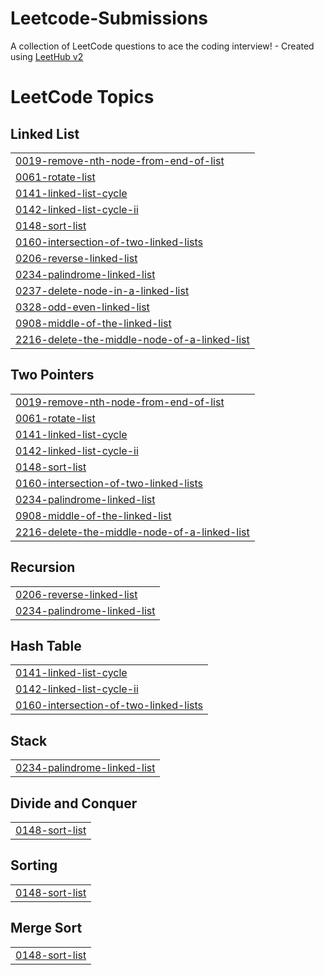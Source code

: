 # Leetcode-Submissions
A collection of LeetCode questions to ace the coding interview! - Created using [LeetHub v2](https://github.com/arunbhardwaj/LeetHub-2.0)

<!---LeetCode Topics Start-->
# LeetCode Topics
## Linked List
|  |
| ------- |
| [0019-remove-nth-node-from-end-of-list](https://github.com/Rohit-2710/Leetcode-Submissions/tree/master/0019-remove-nth-node-from-end-of-list) |
| [0061-rotate-list](https://github.com/Rohit-2710/Leetcode-Submissions/tree/master/0061-rotate-list) |
| [0141-linked-list-cycle](https://github.com/Rohit-2710/Leetcode-Submissions/tree/master/0141-linked-list-cycle) |
| [0142-linked-list-cycle-ii](https://github.com/Rohit-2710/Leetcode-Submissions/tree/master/0142-linked-list-cycle-ii) |
| [0148-sort-list](https://github.com/Rohit-2710/Leetcode-Submissions/tree/master/0148-sort-list) |
| [0160-intersection-of-two-linked-lists](https://github.com/Rohit-2710/Leetcode-Submissions/tree/master/0160-intersection-of-two-linked-lists) |
| [0206-reverse-linked-list](https://github.com/Rohit-2710/Leetcode-Submissions/tree/master/0206-reverse-linked-list) |
| [0234-palindrome-linked-list](https://github.com/Rohit-2710/Leetcode-Submissions/tree/master/0234-palindrome-linked-list) |
| [0237-delete-node-in-a-linked-list](https://github.com/Rohit-2710/Leetcode-Submissions/tree/master/0237-delete-node-in-a-linked-list) |
| [0328-odd-even-linked-list](https://github.com/Rohit-2710/Leetcode-Submissions/tree/master/0328-odd-even-linked-list) |
| [0908-middle-of-the-linked-list](https://github.com/Rohit-2710/Leetcode-Submissions/tree/master/0908-middle-of-the-linked-list) |
| [2216-delete-the-middle-node-of-a-linked-list](https://github.com/Rohit-2710/Leetcode-Submissions/tree/master/2216-delete-the-middle-node-of-a-linked-list) |
## Two Pointers
|  |
| ------- |
| [0019-remove-nth-node-from-end-of-list](https://github.com/Rohit-2710/Leetcode-Submissions/tree/master/0019-remove-nth-node-from-end-of-list) |
| [0061-rotate-list](https://github.com/Rohit-2710/Leetcode-Submissions/tree/master/0061-rotate-list) |
| [0141-linked-list-cycle](https://github.com/Rohit-2710/Leetcode-Submissions/tree/master/0141-linked-list-cycle) |
| [0142-linked-list-cycle-ii](https://github.com/Rohit-2710/Leetcode-Submissions/tree/master/0142-linked-list-cycle-ii) |
| [0148-sort-list](https://github.com/Rohit-2710/Leetcode-Submissions/tree/master/0148-sort-list) |
| [0160-intersection-of-two-linked-lists](https://github.com/Rohit-2710/Leetcode-Submissions/tree/master/0160-intersection-of-two-linked-lists) |
| [0234-palindrome-linked-list](https://github.com/Rohit-2710/Leetcode-Submissions/tree/master/0234-palindrome-linked-list) |
| [0908-middle-of-the-linked-list](https://github.com/Rohit-2710/Leetcode-Submissions/tree/master/0908-middle-of-the-linked-list) |
| [2216-delete-the-middle-node-of-a-linked-list](https://github.com/Rohit-2710/Leetcode-Submissions/tree/master/2216-delete-the-middle-node-of-a-linked-list) |
## Recursion
|  |
| ------- |
| [0206-reverse-linked-list](https://github.com/Rohit-2710/Leetcode-Submissions/tree/master/0206-reverse-linked-list) |
| [0234-palindrome-linked-list](https://github.com/Rohit-2710/Leetcode-Submissions/tree/master/0234-palindrome-linked-list) |
## Hash Table
|  |
| ------- |
| [0141-linked-list-cycle](https://github.com/Rohit-2710/Leetcode-Submissions/tree/master/0141-linked-list-cycle) |
| [0142-linked-list-cycle-ii](https://github.com/Rohit-2710/Leetcode-Submissions/tree/master/0142-linked-list-cycle-ii) |
| [0160-intersection-of-two-linked-lists](https://github.com/Rohit-2710/Leetcode-Submissions/tree/master/0160-intersection-of-two-linked-lists) |
## Stack
|  |
| ------- |
| [0234-palindrome-linked-list](https://github.com/Rohit-2710/Leetcode-Submissions/tree/master/0234-palindrome-linked-list) |
## Divide and Conquer
|  |
| ------- |
| [0148-sort-list](https://github.com/Rohit-2710/Leetcode-Submissions/tree/master/0148-sort-list) |
## Sorting
|  |
| ------- |
| [0148-sort-list](https://github.com/Rohit-2710/Leetcode-Submissions/tree/master/0148-sort-list) |
## Merge Sort
|  |
| ------- |
| [0148-sort-list](https://github.com/Rohit-2710/Leetcode-Submissions/tree/master/0148-sort-list) |
<!---LeetCode Topics End-->